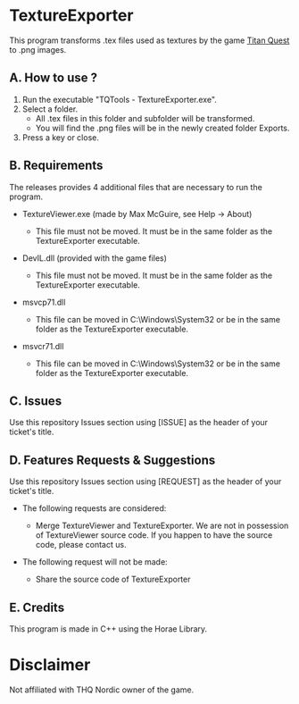 # TextureExporter

This program transforms .tex files used as textures by the game [Titan Quest](https://titanquestgame.com) to .png images.

## A. How to use ?
1. Run the executable "TQTools - TextureExporter.exe".
2. Select a folder.
    * All .tex files in this folder and subfolder will be transformed. 
    * You will find the .png files will be in the newly created folder Exports.
3. Press a key or close.

## B. Requirements
The releases provides 4 additional files that are necessary to run the program.
*   TextureViewer.exe (made by Max McGuire, see Help -> About)
    *   This file must not be moved. It must be in the same folder as the TextureExporter executable.

*   DevIL.dll (provided with the game files)
    *   This file must not be moved. It must be in the same folder as the TextureExporter executable.

*   msvcp71.dll
    *   This file can be moved in C:\Windows\System32 or be in the same folder as the TextureExporter executable.
    
*   msvcr71.dll
    *   This file can be moved in C:\Windows\System32 or be in the same folder as the TextureExporter executable.

## C. Issues
Use this repository Issues section using [ISSUE] as the header of your ticket's title.

## D. Features Requests & Suggestions
Use this repository Issues section using [REQUEST] as the header of your ticket's title.

*   The following requests are considered:
    *   Merge TextureViewer and TextureExporter. We are not in possession of TextureViewer source code. If you happen to have the source code, please contact us.    

*   The following request will not be made:
    *   Share the source code of TextureExporter

## E. Credits
This program is made in C++ using the Horae Library.

# Disclaimer
Not affiliated with THQ Nordic owner of the game.

